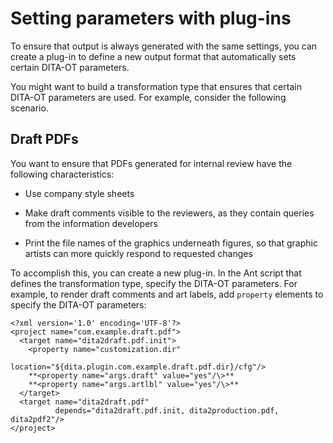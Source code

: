 # Setting parameters with plug-ins

To ensure that output is always generated with the same settings, you can create a plug-in to define a new output format that automatically sets certain DITA-OT parameters.

You might want to build a transformation type that ensures that certain DITA-OT parameters are used. For example, consider the following scenario.

## Draft PDFs

You want to ensure that PDFs generated for internal review have the following characteristics:

-   Use company style sheets

-   Make draft comments visible to the reviewers, as they contain queries from the information developers

-   Print the file names of the graphics underneath figures, so that graphic artists can more quickly respond to requested changes


To accomplish this, you can create a new plug-in. In the Ant script that defines the transformation type, specify the DITA-OT parameters. For example, to render draft comments and art labels, add `property` elements to specify the DITA-OT parameters:

```
<?xml version='1.0' encoding='UTF-8'?>
<project name="com.example.draft.pdf">
  <target name="dita2draft.pdf.init">
    <property name="customization.dir"
              location="${dita.plugin.com.example.draft.pdf.dir}/cfg"/>
    **<property name="args.draft" value="yes"/\>**
    **<property name="args.artlbl" value="yes"/\>**
  </target>
  <target name="dita2draft.pdf"
          depends="dita2draft.pdf.init, dita2production.pdf, dita2pdf2"/>
</project>
```

